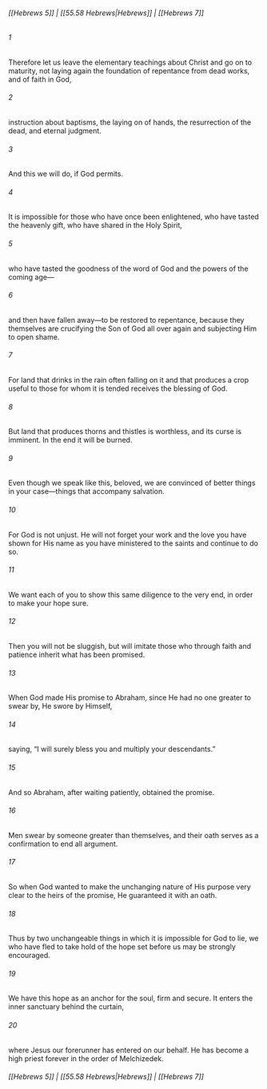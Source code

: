 
###### [[Hebrews 5]] | [[55.58 Hebrews|Hebrews]] | [[Hebrews 7]]

###### 1
Therefore let us leave the elementary teachings about Christ and go on to maturity, not laying again the foundation of repentance from dead works, and of faith in God,
###### 2
instruction about baptisms, the laying on of hands, the resurrection of the dead, and eternal judgment.
###### 3
And this we will do, if God permits.
###### 4
It is impossible for those who have once been enlightened, who have tasted the heavenly gift, who have shared in the Holy Spirit,
###### 5
who have tasted the goodness of the word of God and the powers of the coming age—
###### 6
and then have fallen away—to be restored to repentance, because they themselves are crucifying the Son of God all over again and subjecting Him to open shame.
###### 7
For land that drinks in the rain often falling on it and that produces a crop useful to those for whom it is tended receives the blessing of God.
###### 8
But land that produces thorns and thistles is worthless, and its curse is imminent. In the end it will be burned.
###### 9
Even though we speak like this, beloved, we are convinced of better things in your case—things that accompany salvation.
###### 10
For God is not unjust. He will not forget your work and the love you have shown for His name as you have ministered to the saints and continue to do so.
###### 11
We want each of you to show this same diligence to the very end, in order to make your hope sure.
###### 12
Then you will not be sluggish, but will imitate those who through faith and patience inherit what has been promised.
###### 13
When God made His promise to Abraham, since He had no one greater to swear by, He swore by Himself,
###### 14
saying, “I will surely bless you and multiply your descendants.”
###### 15
And so Abraham, after waiting patiently, obtained the promise.
###### 16
Men swear by someone greater than themselves, and their oath serves as a confirmation to end all argument.
###### 17
So when God wanted to make the unchanging nature of His purpose very clear to the heirs of the promise, He guaranteed it with an oath.
###### 18
Thus by two unchangeable things in which it is impossible for God to lie, we who have fled to take hold of the hope set before us may be strongly encouraged.
###### 19
We have this hope as an anchor for the soul, firm and secure. It enters the inner sanctuary behind the curtain,
###### 20
where Jesus our forerunner has entered on our behalf. He has become a high priest forever in the order of Melchizedek.

###### [[Hebrews 5]] | [[55.58 Hebrews|Hebrews]] | [[Hebrews 7]]
